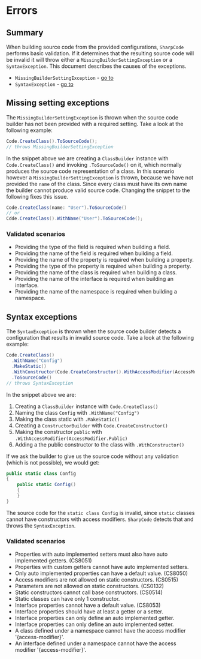 # Errors

## Summary

When building source code from the provided configurations, `SharpCode` performs basic validation. If it determines
that the resulting source code will be invalid it will throw either a `MissingBuilderSettingException` or a
`SyntaxException`. This document describes the causes of the exceptions.

- `MissingBuilderSettingException` - [go to](#missing-setting-exceptions)
- `SyntaxException` - [go to](#syntax-exceptions)

## Missing setting exceptions

The `MissingBuilderSettingException` is thrown when the source code builder has not been provided with a required
setting. Take a look at the following example:

```csharp
Code.CreateClass().ToSourceCode();
// throws MissingBuilderSettingException
```

In the snippet above we are creating a `ClassBuilder` instance with `Code.CreateClass()` and invoking `.ToSourceCode()`
on it, which normally produces the source code representation of a class. In this scenario however a
`MissingBuilderSettingException` is thrown, because we have not provided the `name` of the class. Since every class
must have its own name the builder cannot produce valid source code. Changing the snippet to the following fixes this issue.

```csharp
Code.CreateClass(name: "User").ToSourceCode()
// or
Cdde.CreateClass().WithName("User").ToSourceCode();
```

### Validated scenarios

- Providing the type of the field is required when building a field.
- Providing the name of the field is required when building a field.
- Providing the name of the property is required when building a property.
- Providing the type of the property is required when building a property.
- Providing the name of the class is required when building a class.
- Providing the name of the interface is required when building an interface.
- Providing the name of the namespace is required when building a namespace.

## Syntax exceptions

The `SyntaxException` is thrown when the source code builder detects a configuration that results in invalid source
code. Take a look at the following example:

```csharp
Code.CreateClass()
  .WithName("Config")
  .MakeStatic()
  .WithConstructor(Code.CreateConstructor().WithAccessModifier(AccessModifier.Public))
  .ToSourceCode()
// throws SyntaxException
```

In the snippet above we are:

1. Creating a `ClassBuilder` instance with `Code.CreateClass()`
2. Naming the class `Config` with `.WithName("Config")`
3. Making the class static with `.MakeStatic()`
4. Creating a `ConstructorBuilder` with `Code.CreateConstructor()`
5. Making the constructor `public` with `.WithAccessModifier(AccessModifier.Public)`
6. Adding a the public constructor to the class with `.WithConstructor()`

If we ask the builder to give us the source code without any validation (which is not possible), we would get:

```csharp
public static class Config
{
    public static Config()
    {
    }
}
```

The source code for the `static class Config` is invalid, since `static` classes cannot have constructors with access
modifiers. `SharpCode` detects that and throws the `SyntaxException`.

### Validated scenarios

- Properties with auto implemented setters must also have auto implemented getters. (CS8051)
- Properties with custom getters cannot have auto implemented setters.
- Only auto implemented properties can have a default value. (CS8050)
- Access modifiers are not allowed on static constructors. (CS0515)
- Parameters are not allowed on static constructors. (CS0132)
- Static constructors cannot call base constructors. (CS0514)
- Static classes can have only 1 constructor.
- Interface properties cannot have a default value. (CS8053)
- Interface properties should have at least a getter or a setter.
- Interface properties can only define an auto implemented getter.
- Interface properties can only define an auto implemented setter.
- A class defined under a namespace cannot have the access modifier '{access-modifier}'.
- An interface defined under a namespace cannot have the access modifier '{access-modifier}'.
